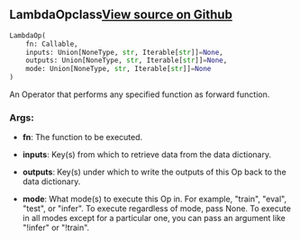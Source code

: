 ## LambdaOp<span class="tag">class</span><a class="sourcelink" href=https://github.com/fastestimator/fastestimator/blob/r1.1/fastestimator/op/numpyop/numpyop.py/#L63-L84>View source on Github</a>
```python
LambdaOp(
	fn: Callable,
	inputs: Union[NoneType, str, Iterable[str]]=None,
	outputs: Union[NoneType, str, Iterable[str]]=None,
	mode: Union[NoneType, str, Iterable[str]]=None
)
```
An Operator that performs any specified function as forward function.


<h3>Args:</h3>


* **fn**: The function to be executed.

* **inputs**: Key(s) from which to retrieve data from the data dictionary.

* **outputs**: Key(s) under which to write the outputs of this Op back to the data dictionary.

* **mode**: What mode(s) to execute this Op in. For example, "train", "eval", "test", or "infer". To execute regardless of mode, pass None. To execute in all modes except for a particular one, you can pass an argument like "!infer" or "!train".

